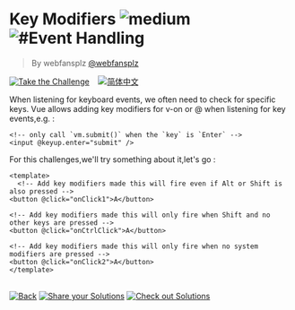 <!--info-header-start--><h1>Key Modifiers <img src="https://img.shields.io/badge/-medium-d9901a" alt="medium"/> <img src="https://img.shields.io/badge/-%23Event%20Handling-999" alt="#Event Handling"/></h1><blockquote><p>By webfansplz <a href="https://github.com/webfansplz" target="_blank">@webfansplz</a></p></blockquote><p><a href="https://sfc.vuejs.org/#eNqtkcFuwyAMhl/F49L2kEbrcWLRoj3CrrlkwSyoBBA4raKq7z4Ci7SqUpfDbhb+/5/P9oXVzu1PI7IXxgkHp1vCqvGNAeBPRQG1EHDECQYrlFToAwytQKBeBTgrrUEqj4AnNKAk1JrAevjolSSIilYHC85jCCigKFIw/xyJrIG3Tqvu+Nowa97n6rlhVc3L3E3KpF4FYY2eMsm5jyT5/9YIMBYs9ehne8SJghU05HUi+j+giBGmEPf7y7ESZq4OdyS8vDlWegqdV44gII3u54RyNB2pmLjseLu75A5AZ02wGvfafm03S3+zy+3rvX/ZyoOIRfIgJY3zB8Xhxs/LPFjFrt+RMe8U" target="_blank"><img src="https://img.shields.io/badge/-Take%20the%20Challenge-213547?logo=vue.js&logoColor=42b883" alt="Take the Challenge"/></a> &nbsp;&nbsp;&nbsp;<a href="./README.zh-CN.md" target="_blank"><img src="https://img.shields.io/badge/-%E7%AE%80%E4%BD%93%E4%B8%AD%E6%96%87-gray" alt="简体中文"/></a> </p><!--info-header-end-->


When listening for keyboard events, we often need to check for specific keys. Vue allows adding key modifiers for v-on or @ when listening for key events,e.g. :

```vue
<!-- only call `vm.submit()` when the `key` is `Enter` -->
<input @keyup.enter="submit" />
```

For this challenges,we'll try something about it,let's go :

```vue
<template>
  <!-- Add key modifiers made this will fire even if Alt or Shift is also pressed -->
<button @click="onClick1">A</button>

<!-- Add key modifiers made this will only fire when Shift and no other keys are pressed -->
<button @click="onCtrlClick">A</button>

<!-- Add key modifiers made this will only fire when no system modifiers are pressed -->
<button @click="onClick2">A</button>
</template>
```


<!--info-footer-start--><br><a href="../../README.md" target="_blank"><img src="https://img.shields.io/badge/-Back-grey" alt="Back"/></a> <a href="https://github.com/webfansplz/vuejs-challenges/issues/new?labels=answer,en&template=0-answer.md&title=232%20-%20Key%20Modifiers" target="_blank"><img src="https://img.shields.io/badge/-Share%20your%20Solutions-teal" alt="Share your Solutions"/></a> <a href="https://github.com/webfansplz/vuejs-challenges/issues?q=label%3A232+label%3Aanswer" target="_blank"><img src="https://img.shields.io/badge/-Check%20out%20Solutions-de5a77?logo=awesome-lists&logoColor=white" alt="Check out Solutions"/></a> <!--info-footer-end-->
